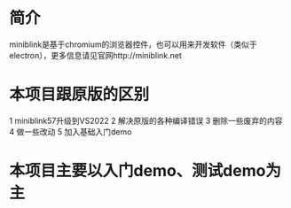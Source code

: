 # 简介
miniblink是基于chromium的浏览器控件，也可以用来开发软件（类似于electron），更多信息请见官网http://miniblink.net 

# 本项目跟原版的区别
1 miniblink57升级到VS2022
2 解决原版的各种编译错误
3 删除一些废弃的内容
4 做一些改动
5 加入基础入门demo

# 本项目主要以入门demo、测试demo为主

